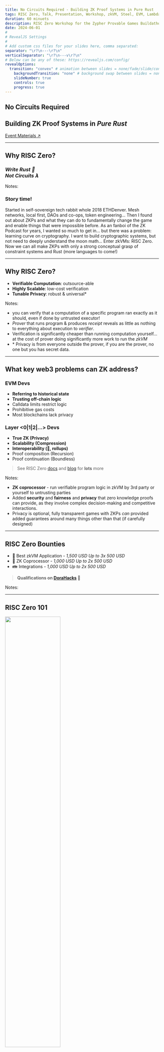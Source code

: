 ```yaml
---
title: No Circuits Required - Building ZK Proof Systems in Pure Rust
tags: RISC Zero, Talk, Presentation, Workshop, zkVM, Steel, EVM, LambdaClass, Hackathon, Zero Knowledge Proof, Applied Cryptography, Rust, ETHCC, Brussels
duration: 60 minuets
description: RISC Zero Workshop for the Zypher Provable Games Buildathon - June 2024 
date: 2024-06-01
#
# RevealJS Settings
#
# Add custom css files for your slides here, comma separated:
separator: "\r?\n---\r?\n"
verticalSeparator: "\r?\n---v\r?\n"
# Below can be any of these: https://revealjs.com/config/
revealOptions:
  transition: "convex" # animation between slides = none/fade/slide/convex/concave/zoom
	backgroundTransition: "none" # background swap between slides = none/fade/slide/convex/concave/zoom
	slideNumber: true
	controls: true
	progress: true
---
```


<link rel="stylesheet" href="/tools/styles/r0-theme.css">

<section data-background-opacity=0.3>

# No Circuits Required

## Building ZK Proof Systems in _Pure Rust_

<a target="_blank" href="https://nuke-web3.github.io/book/risc-zero/lambdaclass-ethcc-brussels/materials.html">Event Materials ↗️</a>

---

## Why RISC Zero?

### _Write Rust 🦀<br/> Not Circuits 𝛌_

Notes:

### Story time!

Started in self-sovereign tech rabbit whole 2018 ETHDenver.
Mesh networks, local first, DAOs and co-ops, token engineering...
Then I found out about ZKPs and what they can do to fundamentally change the game and enable things that were impossible before.
As an fanboi of the ZK Podcast for years, I wanted so much to get in... but there was a problem: learning curve on cryptography.
I want to build cryptographic systems, but not need to deeply understand the moon math...
Enter zkVMs: RISC Zero.
Now we can all make ZKPs with only a strong conceptual grasp of constraint systems and Rust (more languages to come!)

---

## Why RISC Zero?

- **Verifiable Computation**: outsource-able
- **Highly Scalable**: low-cost verification
- **Tunable Privacy**: robust & universal\*

Notes:

- you can verify that a computation of a specific program ran exactly as it should, even if done by untrusted executor!
- _Prover_ that runs program & produces _receipt_ reveals as little as nothing to everything about execution to _verifier_.
- Verification is significantly cheaper than running computation yourself... at the cost of prover doing significantly more work to run the _zkVM_
- \* Privacy is from everyone outside the prover, if you are the prover, no one but you has secret data.

---

## What key web3 problems can ZK address?

<nuke-cols>
<nuke-col center>

### EVM Devs

- **Referring to historical state**
- **Trusting off-chain logic**
- Calldata limits restrict logic
- Prohibitive gas costs
- Most blockchains lack privacy

</nuke-col>
<nuke-col center>

### Layer <0|1|2|...> Devs

- **True ZK (Privacy)**
- **Scalability (Compression)**
- **Interoperability (🌉, rollups)**
- Proof composition (Recursion)
- Proof continuation (Boundless)

</nuke-col>
</nuke-cols>

> See RISC Zero <a target="_blank" href="https://dev.risczero.com/api/use-cases">docs</a> and <a target="_blank" href="https://risczero.com/blog">blog</a> for **lots** more

Notes:

- **ZK coprocessor** - run verifiable program logic in zkVM by 3rd party or yourself to untrusting parties
- Added **security** and **fairness** and **privacy** that zero knowledge proofs can provide, as they involve complex decision-making and competitive interactions.
- Privacy is optional, fully transparent games with ZKPs _can_ provided added guarantees around many things other than that (if carefully designed)

---

## RISC Zero Bounties

- 🤩 Best zkVM Application - _1,500 USD Up to 3x 500 USD_
- 🤝 ZK Coprocessor - _1,000 USD Up to 2x 500 USD_
- 👪 Integrations - _1,000 USD Up to 2x 500 USD_

> **Qualifications on [DoraHacks](https://dorahacks.io/hackathon/lambdahackweek2/bounties#risc-zero) 👀**

Notes:

---

## RISC Zero 101

<img rounded style="width: 60%;" src="./img/zkVM-diagram-black.png" />

> Read <a target="_blank" href="https://dev.risczero.com/api/getting-started">Getting Started</a> and/or watch the <a target="_blank" href="https://www.youtube.com/playlist?list=PLcPzhUaCxlCj7wKkzekYYq7QDvtGTOPm7">playlist</a>.

Notes:

- deeper understanding as exercise for views of this presentation.
- very happy to answer questions on our discord!

---

## RISC Zero On-chain

<img rounded style="width: 60%;" src="./img/risc0-ethereum-bonsai.png" />

> Read about <a target="_blank" href="https://dev.risczero.com/api/blockchain-integration/bonsai-on-eth">Blockchain Integration</a> and watch the <a target="_blank" href="https://www.youtube.com/playlist?list=PLcPzhUaCxlCgsTtFen4oxFIDkUMSVSFFo">Foundry Template playlist</a>.

---

# ✨ Inspiration

##### ⚠️ -- Do not copy 🍝 -- 🙏

Notes:

Plagiarism, missing attribution and violating licenses will disqualify you!
Building on them to something significantly enhancements _**may**_ be considered - please let us know what you are planning :grin:

---

## <a target="_blank" href="https://devfolio.co/projects/zksnake-c689">zkSnake (R0 v0.20)</a>

<iframe loading=lazy width="560" height="315" src="https://www.youtube-nocookie.com/embed/zkMqd_AhCFU" title="YouTube video player" frameborder="0" allow="accelerometer; autoplay; clipboard-write; encrypted-media; gyroscope; picture-in-picture; web-share" referrerpolicy="strict-origin-when-cross-origin" allowfullscreen></iframe>

#### <a target="_blank" href="https://github.com/0xAndoroid/zkSnake">zkSnake Source ↗️</a>

Notes:

- Winner of RISC Zero Coprocessor Bounty at ETHDenver 2024 and did well in community quadratic voting too!
- Idea: take it further and make a bevy app in wasm w/ webGPU with **shared core logic identical on web & "re-player" zkVM**

---

<img rounded style="width: 50%; height: 50%; object-fit: cover;" src="./img/steel-banner.png" />

Notes:

Want to build even more complicated or otherwise impossible contract logic?
Enter Steel - view call library.

---

# 👷 Signing and Steeling Workshop

<!-- FIXME link that works in book and slides and gh-pages -->

**Join in following the [Hands-on instructions ↗️](./workshop.md)**

---

## 🎇 What is special about RISC Zero? (1)

- Developer productivity (@ hackathons & beyond)
  <br/>&nbsp; Top 1000 <a target="_blank" href="https://crates.io/">crates.io</a> tested nightly,
  <br/>&nbsp; benchmarks and more: <a target="_blank" href="https://reports.risczero.com/">reports.risczero.com</a>
- Hard in zkDSL, easy in zkVM:
  <br/>&nbsp; Loops & branching
  <br/>&nbsp; Design 🡺 Implementation 🡺 Auditing

Notes:

- Lots of ZKP options, why use R0?
  - zkDSL _could_ be more performant, but time to market is very high, small set of humans can implement them at all.
  - Why use us over other zkVMs?
    First, arguably best devex, v1.0 release stability and prover performance milestones!

---

## 🎇 What is special about RISC Zero? (2)

- Proof <a target="_blank" href="https://www.risczero.com/blog/continuations">continuation</a>
  <br/>&nbsp; Unbounded guest programs
- Proof <a target="_blank" href="https://www.risczero.com/blog/proof-composition">composition</a>
  <br/>&nbsp; "Proof-ception"
  <br/>&nbsp; Hybrid Client side {🕵️privacy} & server {🦾power}
- Execution _separate_ from proof generation

Notes:

- Proof-ception = efficient verification of proofs within a guest.
  - Privacy for small client side proofs and the bulk of proof computational overhead outsourced to an untrusted prover.
  - Reuse of existing proofs included in new proof using their journal
  - Batching/compression of many proofs
  - Proof transposition for compatibility of specific verifiers.
- Execution is near zero overhead, proving is high overhead.
  - Realtime exec & prove in parallel / after / remote is possible
- What killer features does R0 provide?

---

## 🎇 What is special about RISC Zero? (3)

### ⛓️ EVM Support

- <a target="_blank" href="https://github.com/risc0/risc0-foundry-template">RISC Zero Foundry template</a>
  <br/>&nbsp; Write unbounded programs that are low cost to verify on any EVM chain
- <a target="_blank" href="https://github.com/risc0/risc0-ethereum">Ethereum contracts, proof systems, and more</a>
  <br/>&nbsp; View call proofs with **Steel**
  <br/>&nbsp; ZK Rollups & RollApps
  <br/>&nbsp; ... Help us define more!

Notes:

- Zeth _could_ run existing solidity games off chain, optionally unbounded computation per block (gasless). [Zeth deep dive](https://www.youtube.com/watch?v=4pBmf839eOA)
- mention: 256 view call limit - could you do inclusion proof checkpoints? contract state is simply recursive proof of minimal thing needed (maybe block header / hash?) updated by anyone to use for deep archival view calls? prove "this state was in block X that is a child of recent block {younger than 256}"

---

## 🤿 Before you dive deep...

- You _must_ match versions of `cargo risczero` and your Cargo.toml deps
  <br/>&nbsp; Some examples / templates may not be the version you need!
  <br/>&nbsp; Bonsai (proving service) is 0.21, updating mid-July 2024 to 1.0
- Keep guest minimal - extra cycles are _**expensive**_
  <br/>&nbsp; ...But this is a hackathon, don't stress too much!
- When experimenting, always use <a target="_blank" href="https://dev.risczero.com/api/generating-proofs/dev-mode"> `DEV_MODE`</a>!
  <br/>&nbsp; Execution _only_ with mocked proving (fast!)
- Bonsai API key priority & support
  <br/>&nbsp; Apply: <a target="_blank" href="https://www.bonsai.xyz/">bonsai.xyz/</a>
- 🧠 You are designing a cryptographic system, not just a game!
- Discord `#💻|support-forum` channel for help
  <br/>&nbsp; Join: <a target="_blank" href="https://discord.com/invite/risczero">discord.gg/risczero</a>

---

# Further Reading & Resources

<img rounded style="width: 600px; height: 600px; object-fit: cover;" src="./img/r0_link_ethcc.svg" />

## [r0.link/ethcc](https://r0.link/ethcc)
